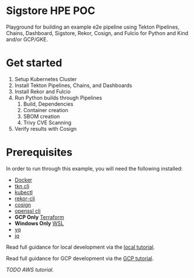 # Sigstore HPE POC

Playground for building an example e2e pipeline using Tekton Pipelines, Chains, Dashboard, Sigstore,  Rekor, Cosign, and Fulcio for Python and Kind and/or GCP/GKE.


# Get started

1. Setup Kubernetes Cluster
2. Install Tekton Pipelines, Chains, and Dashboards
3. Install Rekor and Fulcio
4. Run Python builds through Pipelines
   1. Build, Dependencies
   2. Container creation
   3. SBOM creation
   4. Trivy CVE Scanning
5. Verify results with Cosign

# Prerequisites

In order to run through this example, you will need the following installed:

* [Docker](https://docs.docker.com/get-docker/)
* [tkn cli](https://tekton.dev/docs/cli/)
* [kubectl](https://kubernetes.io/docs/tasks/tools/)
* [rekor-cli](https://github.com/sigstore/rekor/releases)
* [cosign](https://github.com/sigstore/cosign/releases)
* [openssl cli](https://www.openssl.org/source/)
* **GCP Only** [Terraform](https://www.terraform.io/downloads)
* **Windows Only** [WSL](https://docs.microsoft.com/en-us/windows/wsl/install)
* [yq](https://github.com/mikefarah/yq#install)
* [jq](https://stedolan.github.io/jq/download/)

Read full guidance for local development via the [local tutorial](/docs/local-development.md).

Read full guidance for GCP development via the [GCP tutorial](/docs/GCP-development.md).

_TODO AWS tutorial._
